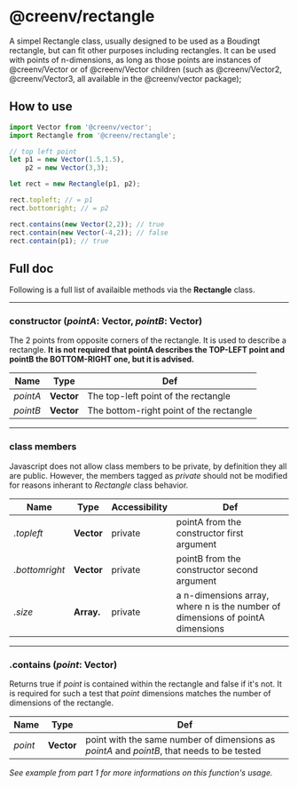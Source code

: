 # @creenv/rectangle 

A simpel Rectangle class, usually designed to be used as a Boudingt rectangle, but can fit other purposes including rectangles. It can be used with points of n-dimensions, as long as those points are instances of @creenv/Vector or of @creenv/Vector children (such as @creenv/Vector2, @creenv/Vector3, all available in the @creenv/vector package);

## How to use 

```js
import Vector from '@creenv/vector';
import Rectangle from '@creenv/rectangle';

// top left point
let p1 = new Vector(1.5,1.5),
    p2 = new Vector(3,3);

let rect = new Rectangle(p1, p2);

rect.topleft; // = p1
rect.bottomright; // = p2

rect.contains(new Vector(2,2)); // true
rect.contain(new Vector(-4,2)); // false
rect.contain(p1); // true
```

## Full doc 

Following is a full list of availaible methods via the **Rectangle** class.

___

### constructor (*pointA*: **Vector**, *pointB*: **Vector**)

The 2 points from opposite corners of the rectangle. It is used to describe a rectangle. **It is not required that pointA describes the TOP-LEFT point and pointB the BOTTOM-RIGHT one, but it is advised.**

| Name | Type | Def |
|---|---|---|
*pointA* | **Vector** | The top-left point of the rectangle |
*pointB* | **Vector** | The bottom-right point of the rectangle |

___ 

### class members

Javascript does not allow class members to be private, by definition they all are public. However, the members tagged as *private* should not be modified for reasons inherant to *Rectangle* class behavior.

| Name | Type | Accessibility | Def |
|---|---|---|---|
*.topleft* | **Vector** | private | pointA from the constructor first argument
*.bottomright* | **Vector** | private | pointB from the constructor second argument
*.size* | **Array.<number>** | private | a n-dimensions array, where n is the number of dimensions of pointA dimensions

___ 

### .contains (*point*: **Vector**)

Returns true if *point* is contained within the rectangle and false if it's not. It is required for such a test that *point* dimensions matches the number of dimensions of the rectangle.

| Name | Type | Def |
|---|---|---|
*point* | **Vector** | point with the same number of dimensions as *pointA* and *pointB*, that needs to be tested

*See example from part 1 for more informations on this function's usage.*